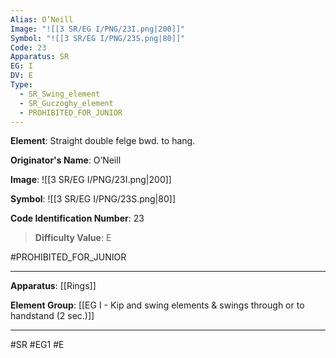 ```yaml
---
Alias: O’Neill
Image: "![[3 SR/EG I/PNG/23I.png|200]]"
Symbol: "![[3 SR/EG I/PNG/23S.png|80]]"
Code: 23
Apparatus: SR
EG: I
DV: E
Type:
  - SR_Swing_element
  - SR_Guczoghy_element
  - PROHIBITED_FOR_JUNIOR
---
```

**Element**: Straight double felge bwd. to hang.

**Originator's Name**: O’Neill

**Image**:
![[3 SR/EG I/PNG/23I.png|200]]

**Symbol**:
![[3 SR/EG I/PNG/23S.png|80]]

**Code Identification Number**: 23

>**Difficulty Value**: E

#PROHIBITED_FOR_JUNIOR
___
**Apparatus**: [[Rings]]

**Element Group**: [[EG I - Kip and swing elements & swings through or to handstand (2 sec.)]]
___
#SR #EG1 #E
